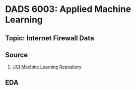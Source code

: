 # DADS 6003: Applied Machine Learning

## Topic: Internet Firewall Data

## Source
1. [UCI Machine Learning Repository](https://archive.ics.uci.edu/ml/datasets/Internet+Firewall+Data#)

## EDA
